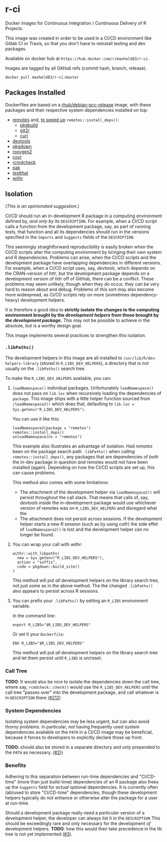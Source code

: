 # r-ci

Docker images for Continuous Integration / Continuous Delivery of R Projects. 

This image was created in order to be used in a CI/CD environment like Gitlab CI or Travis, so that you don't have to reinstall testing and dev packages. 

Available on docker hub at `https://hub.docker.com/r/maxheld83/r-ci`.

Images are tagged by all GitHub refs (commit hash, branch, release).

```
docker pull maxheld83/r-ci:master
```


## Packages Installed

Dockerfiles are based on a [rhub/debian-gcc-release](https://github.com/r-hub/rhub-linux-builders) image, with these packages and their respective system dependencies installed on top: 

- [remotes](https://remotes.r-lib.org) and, [to speed up](https://remotes.r-lib.org) `remotes::install_deps()`:
    - [pkgbuild](https://github.com/r-lib/pkgbuild)
    - [git2r](git2r.r-lib)
    - [curl](https://github.com/jeroen/curl/)
- [devtools](http://devtools.r-lib.org)
- [pkgdown](http://pkgdown.r-lib.org)
- [roxygen2](https://cran.r-project.org/web/packages/roxygen2/index.html)
- [covr](https://covr.r-lib.org)
- [rcmdcheck](https://github.com/r-lib/rcmdcheck)
- [pak](https://pak.r-lib.org)
- [testthat](https://testthat.r-lib.org)
- [withr](http://withr.r-lib.org)


## Isolation

(*This is an opinionated suggestion.*)

CI/CD should run an in-development R package in a computing environment defined by, *and only by* its `DESCRIPTION`.
For example, when a CI/CD script calls a function from the development package, say, as part of running tests, that function and all its dependencies should run in the versions specified in the `Imports` and `Suggests` fields of the `DESCRIPTION`.

This seemingly straightforward reproducibility is easily broken when the CI/CD scripts alter the computing environment by bringing their *own* system and R dependencies.
Problems can arise, when the CI/CD scripts and the development package have overlapping dependencies in different versions.
For example, when a CI/CD script uses, say, *devtools*, which depends on the CRAN-version of *httr*, but the development package depends on a development version of *httr* off of GitHub, there can be a conflict.
These problems may seem unlikely, though when they *do* occur, they can be very hard to reason about and debug.
Problems of this sort may also become more widespread, as CI/CD scripts rely on more (sometimes dependency-heavy) development helpers.

It is therefore a good idea to **strictly isolate the changes to the computing environment brought by the *development helpers* from those brought by *the development package*.**
This may not be possible to achieve in the absolute, but is a worthy design goal.

This image implements several practices to strengthen this isolation.


### `.libPaths()`

The development helpers in this image are all installed to `/usr/lib/R/dev-helpers-library` (stored in `R_LIBS_DEV_HELPERS`), a directory that is *not* usually on the `.libPaths()` search tree.

To make the `R_LIBS_DEV_HELPERS` available, you can:

1. `loadNamespace()` individual packages.
    Unfortunately `loadNamespace()` does not pass on `lib.loc` when recursively loading the dependencies of `package`.
    This image ships with a little helper function sourced from `/loadNamespace2()` which does that, defaulting to `lib.loc = Sys.getenv("R_LIBS_DEV_HELPERS")`.
    
    You can use it like this:
    
    ```
    loadNamespace2(package = "remotes")
    remotes::install_deps()
    unloadNamespace(ns = "remotes")
    ```
    
    This example also illustrates an advantage of isolation.
    Had *remotes* been on the package search path `.libPaths()` when *calling* `remotes::install_deps()`, any packages that are dependencies of *both* the in-dev package in question *and* remotes would not have been installed (again).
    Depending on how the CI/CD scripts are set up, this can cause problems.
    
    This method also comes with some limitations:
    
    - The attachment of the development helper via `loadNamespace2()` will persist throughout the call stack.
        That means that calls of, say, *devtools* *inside* the in-development package would use whichever version of remotes was on `R_LIBS_DEV_HELPERS` and disregard what the 
    - The attachment does not persist across sessions.
        If the development helper starts a new R session (such as by using *callr*) the side effet of `loadNamespace2()` is lost and the development helper can no longer be found.
2. You can wrap your call with *withr*:
    
    ```
    withr::with_libpaths(
      new = Sys.getenv("R_LIBS_DEV_HELPERS"),
      action = "suffix", 
      code = pkgdown::build_site()
    )
    ```
    
    This method will put *all* development helpers on the library search tree, not just *some* as in the above method.
    The the changed `.libPaths()` also appears to persist across R sessions.
    
3. You can prefix your `.libPaths()` by setting an `R_LIBS` environment variable.
    
    In the command line:
    
    ```
    export R_LIBS="$R_LIBS_DEV_HELPERS"
    ```
    
    Or set it your `Dockerfile`:
    
    ```
    ENV R_LIBS="$R_LIBS_DEV_HELPERS"
    ```
    
    This method will put *all* development helpers on the library search tree and let them persist until `R_LIBS` is un/reset.


### Call Tree

**TODO**: It would also be nice to isolate the dependencies *down* the call tree, where say, `rcmdcheck::check()` would use the `R_LIBS_DEV_HELPERS` *until* the call tree "passes over" into the development package, and call whatever is in `DESCRIPTION` there ([#212](https://github.com/r-lib/ghactions/issues/212))


### System Dependencies

Isolating system dependencies may be less urgent, but can also avoid thorny problems.
In particular, *not* having frequently used system dependencies available on the `PATH` in a CI/CD image may be beneficial, because it forces to developers to explicitly declare those up front.

**TODO**: should also be stored in a separate directory and only prepended to the `PATH` as necessary. ([#2](https://github.com/maxheld83/r-ci/issues/2)))


### Benefits

Adhering to this separation between run-time dependencies and "CI/CD-time" (more than just build-time) dependencies of an R package also frees up the `Suggests` field for *actual*  optional dependencies.
It is currently often (ab)used to store "CI/CD-time" dependencies, though these development helpers typically do *not* enhance or otherwise alter the package for a user at run-time.

Should a development package really need a *particular* version of a development helper, the developer can always list it in the `DESCRIPTION`
This should be exceedingly rare and only necessary for the development *of* development helpers.
**TODO**: how this would then take precedence in the lib tree is not yet implemented ([#3](https://github.com/maxheld83/r-ci/issues/3)).
